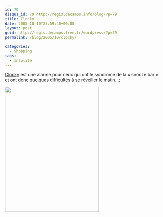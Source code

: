 ```yaml
---
id: 79
disqus_id: 79 http://regis.decamps.info/blog/?p=79
title: Clocky
date: 2005-10-10T23:59:40+00:00
layout: post
guid: http://regis.decamps.free.fr/wordpress/?p=79
permalink: /blog/2005/10/clocky/

categories:
  - Shopping
tags:
  - Insolite
---
```

[Clocky](http://www.clocky.net/) est une alarme pour ceux qui ont le syndrome de la « snooze bar » et ont donc quelques difficultés à se réveiller le matin…;

<img src="http://web.media.mit.edu/~nanda//design/electronics/clocky/pictures/clocky_march.jpg" height="400" width="300" />
